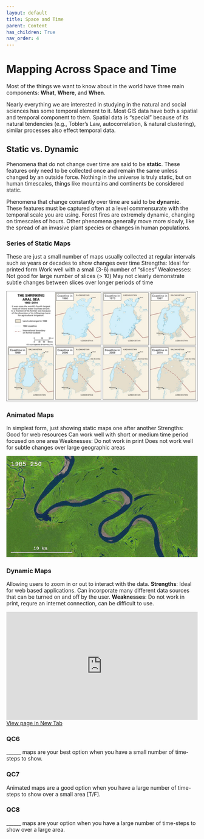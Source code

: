 ```yaml
---
layout: default
title: Space and Time
parent: Content
has_children: True
nav_order: 4
---
```


# Mapping Across Space **and** Time

Most of the things we want to know about in the world have three main components: **What**, **Where**, and **When**.

Nearly everything we are interested in studying in the natural and social sciences has some temporal element to it.  Most GIS data have both a spatial and temporal component to them.  Spatial data is “special” because of its natural tendencies (e.g., Tobler’s Law, autocorrelation, & natural clustering), similar processes also effect temporal data.

## Static vs. Dynamic

Phenomena that do not change over time are said to be **static**.  These features only need to be collected once and remain the same unless changed by an outside force.  Nothing in the universe is truly static, but on human timescales, things like mountains and continents be considered static.

Phenomena that change constantly over time are said to be **dynamic**.  These features must be captured often at a level commensurate with the temporal scale you are using.  Forest fires are extremely dynamic, changing on timescales of hours.  Other phenomena generally move more slowly, like the spread of an invasive plant species or changes in human populations.


### Series of Static Maps

These are just a small number of maps usually collected at regular intervals such as years or decades to show changes over time
Strengths:
Ideal for printed form
Work well with a small (3-6) number of “slices”
Weaknesses:
Not good for large number of slices (> 10)
May not clearly demonstrate subtle changes between slices over longer periods of time

<img src='content/images/static.jpg'>

### Animated Maps

In simplest form, just showing static maps one after another
Strengths:
Good for web resources
Can work well with short or medium time period focused on one area
Weaknesses:
Do not work in print
Does not work well for subtle changes over large geographic areas


<img src='content/images/Animated.gif'>

### Dynamic Maps

Allowing users to zoom in or out to interact with the data.  **Strengths**: Ideal for web based applications.  Can incorporate many different data sources that can be turned on and off by the user.  **Weaknesses**: Do not work in print, requre an internet connection, can be difficult to use.

<div style="overflow: hidden;
  padding-top: 56.25%;
  position: relative">
  <iframe src="https://mappingpoliceviolence.org/" title="Processes" scrolling="no" frameborder="0"
    style="border: 0;
   height: 100%;
   left: 0;
   position: absolute;
   top: 0;
   width: 100%;">
   <p>Your browser does not support iframes.</p>
 </iframe>
</div>
<a href="https://mappingpoliceviolence.org/" target="_blank">View page in New Tab</a>



### QC6

______ maps are your best option when you have a small number of time-steps to show.


### QC7

Animated maps are a good option when you have a large number of time-steps to show over a small area [T/F].

### QC8

______ maps are your option when you have a large number of time-steps to show over a large area.